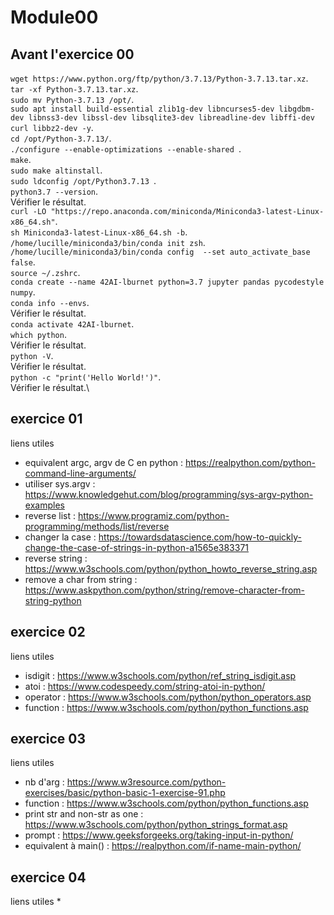 # Module00

## Avant l'exercice 00
`wget https://www.python.org/ftp/python/3.7.13/Python-3.7.13.tar.xz`.\
`tar -xf Python-3.7.13.tar.xz`.\
`sudo mv Python-3.7.13 /opt/`.\
`sudo apt install build-essential zlib1g-dev libncurses5-dev libgdbm-dev libnss3-dev libssl-dev libsqlite3-dev libreadline-dev libffi-dev curl libbz2-dev -y`.\
`cd /opt/Python-3.7.13/`.\
`./configure --enable-optimizations --enable-shared `.\
`make`.\
`sudo make altinstall`.\
`sudo ldconfig /opt/Python3.7.13 `.\
`python3.7 --version`.\
Vérifier le résultat.\
`curl -LO "https://repo.anaconda.com/miniconda/Miniconda3-latest-Linux-x86_64.sh"`.\
`sh Miniconda3-latest-Linux-x86_64.sh -b`.\
`/home/lucille/miniconda3/bin/conda init zsh`.\
`/home/lucille/miniconda3/bin/conda config  --set auto_activate_base false`.\
`source ~/.zshrc`.\
`conda create --name 42AI-lburnet python=3.7 jupyter pandas pycodestyle numpy`.\
`conda info --envs`.\
Vérifier le résultat.\
`conda activate 42AI-lburnet`.\
`which python`.\
Vérifier le résultat.\
`python -V`.\
Vérifier le résultat.\
`python -c "print('Hello World!')"`.\
Vérifier le résultat.\

## exercice 01
liens utiles
* equivalent argc, argv de C en python : https://realpython.com/python-command-line-arguments/
* utiliser sys.argv : https://www.knowledgehut.com/blog/programming/sys-argv-python-examples
* reverse list : https://www.programiz.com/python-programming/methods/list/reverse
* changer la case : https://towardsdatascience.com/how-to-quickly-change-the-case-of-strings-in-python-a1565e383371
* reverse string : https://www.w3schools.com/python/python_howto_reverse_string.asp
* remove a char from string : https://www.askpython.com/python/string/remove-character-from-string-python

## exercice 02
liens utiles
* isdigit : https://www.w3schools.com/python/ref_string_isdigit.asp
* atoi : https://www.codespeedy.com/string-atoi-in-python/
* operator : https://www.w3schools.com/python/python_operators.asp
* function : https://www.w3schools.com/python/python_functions.asp

## exercice 03
liens utiles
* nb d'arg : https://www.w3resource.com/python-exercises/basic/python-basic-1-exercise-91.php
* function : https://www.w3schools.com/python/python_functions.asp
* print str and non-str as one : https://www.w3schools.com/python/python_strings_format.asp
* prompt : https://www.geeksforgeeks.org/taking-input-in-python/
* equivalent à main() : https://realpython.com/if-name-main-python/

## exercice 04
liens utiles
* 